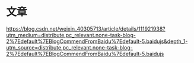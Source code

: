


# 文章

https://blog.csdn.net/weixin_40305713/article/details/111921938?utm_medium=distribute.pc_relevant.none-task-blog-2%7Edefault%7EBlogCommendFromBaidu%7Edefault-5.baidujs&depth_1-utm_source=distribute.pc_relevant.none-task-blog-2%7Edefault%7EBlogCommendFromBaidu%7Edefault-5.baidujs
